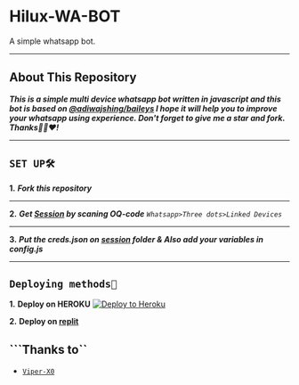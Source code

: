 # Hilux-WA-BOT
A simple whatsapp bot.
________________________
## About This Repository
***This is a simple multi device whatsapp bot written in javascript and this bot is based on [@adiwajshing/baileys](https://github.com/whiskeySockets/Baileys) I hope it will help you to improve your whatsapp using experience. Don't forget to give me a star and fork. Thanks🙏🏼❤️!***
________________________
## ```SET UP🛠️```
**1.** ***Fork this repository***
________________________
**2.** ***Get [Session](https://replit.com/@AnandhuA2/EXbot-PairCode?s=app) by scaning OQ-code***
*```Whatsapp>Three dots>Linked Devices```*
________________________
**3.** ***Put the creds.json on [session](https://github.com/TOXIC-KICHUX/CLASH-WA-BOT/tree/master/session) folder & Also add your variables in config.js***
________________________
## ```Deploying methods🚧```
**1.** **Deploy on HEROKU**
[![Deploy to Heroku](https://www.herokucdn.com/deploy/button.svg)](https://heroku.com/deploy?template=https://github.com/S-U-P-E-R-I-O-R/HILUX-BOT)

**2.** **Deploy on [replit](https://replit.com)**


## ```Thanks to``
- [`Viper-X0`](https://github.com/Viper-X0)
